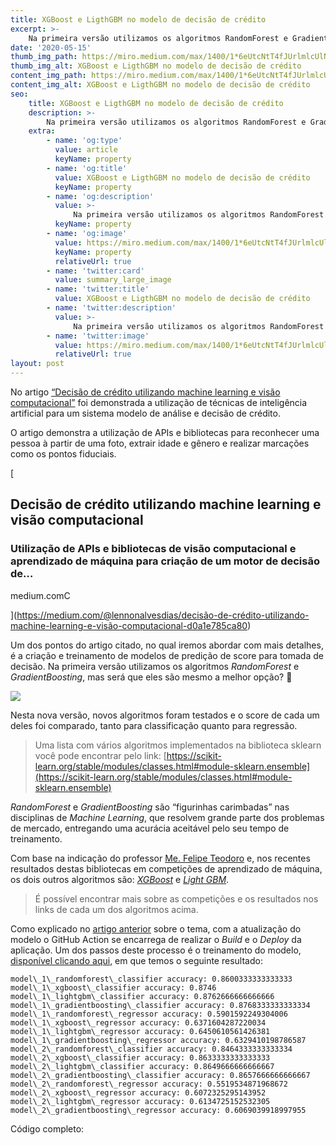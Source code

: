 ```yaml
---
title: XGBoost e LigthGBM no modelo de decisão de crédito
excerpt: >-
    Na primeira versão utilizamos os algoritmos RandomForest e GradientBoosting, mas será que eles são mesmo a melhor opção?
date: '2020-05-15'
thumb_img_path: https://miro.medium.com/max/1400/1*6eUtcNtT4fJUrlmlcUlN0w.png
thumb_img_alt: XGBoost e LigthGBM no modelo de decisão de crédito
content_img_path: https://miro.medium.com/max/1400/1*6eUtcNtT4fJUrlmlcUlN0w.png
content_img_alt: XGBoost e LigthGBM no modelo de decisão de crédito
seo:
    title: XGBoost e LigthGBM no modelo de decisão de crédito
    description: >-
        Na primeira versão utilizamos os algoritmos RandomForest e GradientBoosting, mas será que eles são mesmo a melhor opção?
    extra:
        - name: 'og:type'
          value: article
          keyName: property
        - name: 'og:title'
          value: XGBoost e LigthGBM no modelo de decisão de crédito
          keyName: property
        - name: 'og:description'
          value: >-
              Na primeira versão utilizamos os algoritmos RandomForest e GradientBoosting, mas será que eles são mesmo a melhor opção?
          keyName: property
        - name: 'og:image'
          value: https://miro.medium.com/max/1400/1*6eUtcNtT4fJUrlmlcUlN0w.png
          keyName: property
          relativeUrl: true
        - name: 'twitter:card'
          value: summary_large_image
        - name: 'twitter:title'
          value: XGBoost e LigthGBM no modelo de decisão de crédito
        - name: 'twitter:description'
          value: >-
              Na primeira versão utilizamos os algoritmos RandomForest e GradientBoosting, mas será que eles são mesmo a melhor opção?
        - name: 'twitter:image'
          value: https://miro.medium.com/max/1400/1*6eUtcNtT4fJUrlmlcUlN0w.png
          relativeUrl: true
layout: post
---
```


No artigo [“Decisão de crédito utilizando machine learning e visão computacional”](https://medium.com/@lennonalvesdias/decisão-de-crédito-utilizando-machine-learning-e-visão-computacional-d0a1e785ca80) foi demonstrada a utilização de técnicas de inteligência artificial para um sistema modelo de análise e decisão de crédito.

O artigo demonstra a utilização de APIs e bibliotecas para reconhecer uma pessoa à partir de uma foto, extrair idade e gênero e realizar marcações como os pontos fiduciais.

[

Decisão de crédito utilizando machine learning e visão computacional
--------------------------------------------------------------------

### Utilização de APIs e bibliotecas de visão computacional e aprendizado de máquina para criação de um motor de decisão de…

medium.comC

](https://medium.com/@lennonalvesdias/decisão-de-crédito-utilizando-machine-learning-e-visão-computacional-d0a1e785ca80)

Um dos pontos do artigo citado, no qual iremos abordar com mais detalhes, é a criação e treinamento de modelos de predição de score para tomada de decisão. Na primeira versão utilizamos os algoritmos _RandomForest_ e _GradientBoosting_, mas será que eles são mesmo a melhor opção? 🤔

![](https://miro.medium.com/max/2524/1*j4fXcaziurkVXNeS9l9hFw.png)

Nesta nova versão, novos algoritmos foram testados e o score de cada um deles foi comparado, tanto para classificação quanto para regressão.

> Uma lista com vários algoritmos implementados na biblioteca sklearn você pode encontrar pelo link: [https://scikit-learn.org/stable/modules/classes.html#module-sklearn.ensemble](https://scikit-learn.org/stable/modules/classes.html#module-sklearn.ensemble)

_RandomForest_ e _GradientBoosting_ são “figurinhas carimbadas” nas disciplinas de _Machine Learning_, que resolvem grande parte dos problemas de mercado, entregando uma acurácia aceitável pelo seu tempo de treinamento.

Com base na indicação do professor [Me. Felipe Teodoro](https://www.linkedin.com/in/felipe-teodoro-87b25217/) e, nos recentes resultados destas bibliotecas em competições de aprendizado de máquina, os dois outros algoritmos são: [_XGBoost_](https://github.com/dmlc/xgboost/blob/master/demo/README.md)  e [_Light GBM_](https://github.com/microsoft/LightGBM/blob/master/README.md).

> É possível encontrar mais sobre as competições e os resultados nos links de cada um dos algoritmos acima.

Como explicado no [artigo anterior](https://medium.com/@lennonalvesdias/decisão-de-crédito-utilizando-machine-learning-e-visão-computacional-d0a1e785ca80) sobre o tema, com a atualização do modelo o GitHub Action se encarrega de realizar o _Build_ e o _Deploy_ da aplicação. Um dos passos deste processo é o treinamento do modelo, [disponível clicando aqui](https://github.com/lennonalvesdias/credit-decisor/runs/676849494?check_suite_focus=true), em que temos o seguinte resultado:

```
model\_1\_randomforest\_classifier accuracy: 0.8600333333333333  
model\_1\_xgboost\_classifier accuracy: 0.8746  
model\_1\_lightgbm\_classifier accuracy: 0.8762666666666666  
model\_1\_gradientboosting\_classifier accuracy: 0.8768333333333334  
model\_1\_randomforest\_regressor accuracy: 0.5901592249304006  
model\_1\_xgboost\_regressor accuracy: 0.6371604287220034  
model\_1\_lightgbm\_regressor accuracy: 0.6450610561426381  
model\_1\_gradientboosting\_regressor accuracy: 0.6329410198786587  
model\_2\_randomforest\_classifier accuracy: 0.8464333333333334  
model\_2\_xgboost\_classifier accuracy: 0.8633333333333333  
model\_2\_lightgbm\_classifier accuracy: 0.8649666666666667  
model\_2\_gradientboosting\_classifier accuracy: 0.8657666666666667  
model\_2\_randomforest\_regressor accuracy: 0.5519534871968672  
model\_2\_xgboost\_regressor accuracy: 0.6072325295143952  
model\_2\_lightgbm\_regressor accuracy: 0.6134725152532305  
model\_2\_gradientboosting\_regressor accuracy: 0.6069039918997955
```

Código completo: